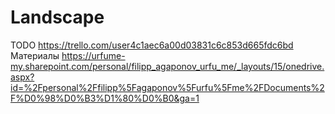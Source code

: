 # Landscape
TODO https://trello.com/user4c1aec6a00d03831c6c853d665fdc6bd
Материалы https://urfume-my.sharepoint.com/personal/filipp_agaponov_urfu_me/_layouts/15/onedrive.aspx?id=%2Fpersonal%2Ffilipp%5Fagaponov%5Furfu%5Fme%2FDocuments%2F%D0%98%D0%B3%D1%80%D0%B0&ga=1

